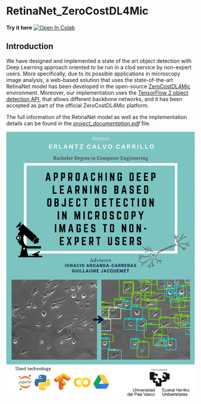 # RetinaNet_ZeroCostDL4Mic
**Try it here**
[![Open In Colab](https://colab.research.google.com/assets/colab-badge.svg)](https://colab.research.google.com/github/ErlantzCalvo/RetinaNet_ZeroCostDL4Mic/blob/main/RetinaNet_ZeroCostDL4Mic.ipynb) 

## Introduction
We have designed and implemented a state of the art object detection with Deep Learning approach oriented to be run in a clod service by non-expert users.  More specifically, due to its possible applications in microscopy image analysis, a web-based solution that uses the state-of-the-art RetinaNet model has been developed in the open-source [ZeroCostDL4Mic](https://github.com/HenriquesLab/ZeroCostDL4Mic/wiki) environment. Moreover,  our implementation uses the [TensorFlow 2 object detection API](https://github.com/tensorflow/models/tree/master/research/object_detection), that allows different  backbone networks, and it has been accepted as part of the official ZeroCostDL4Mic platform.


The full information of the RetinaNet model as well as the implementation details can be found in the [_project_documentation.pdf_](https://github.com/ErlantzCalvo/RetinaNet_ZeroCostDL4Mic/blob/main/project_documentation.pdf) file.

![project's poster](https://github.com/ErlantzCalvo/RetinaNet_ZeroCostDL4Mic/blob/main/project's%20poster-1.png?raw=true)

